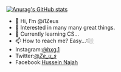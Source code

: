[![Anurag's GitHub stats](https://github-readme-stats.vercel.app/apii1Zeus=anuraghazra)](https://github.com/anuraghazra/github-readme-stats)
- 👋 Hi, I’m @i1Zeus
- 👀 Interested in many many great things. 
- 🌱 Currently learning CS...
- 📫 How to reach me? Easy...👇🏼
- Instagram:[@hxg.1](https://www.instagram.com/hxg.1/)
- Twitter:[@_Ze_u_s_](https://twitter.com/_Ze_u_s_)
- Facebook:[Hussein Najah](https://www.facebook.com/iZeus01)

